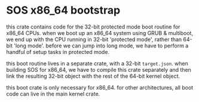# SOS x86_64 bootstrap

this crate contains code for the 32-bit protected mode boot routine for x86_64 CPUs. when we boot up an x86_64 system using GRUB & multiboot, we end up with the CPU running in 32-bit 'protected mode', rather than 64-bit 'long mode'. before we can jump into long mode, we have to perform a handful of setup tasks in protected mode.

this boot routine lives in a separate crate, with a 32-bit `target.json`. when building SOS for x86_64, we have to compile this crate separately and then link the resulting 32-bit object with the rest of the 64-bit kernel object.

this boot crate is only necessary for x86_64. for other architectures, all boot code can live in the main kernel crate.

